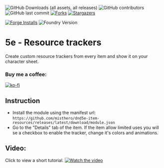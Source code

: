 
![GitHub Downloads (all assets, all releases)][download-shield] ![GitHub contributors][contributor-shield] ![GitHub last commit][last-commit-shield] [![Forks][forks-shield]][forks-url] [![Stargazers][stars-shield]][stars-url]

[![Forge Installs][forge-installs]][forge-link] ![Foundry Version](https://img.shields.io/endpoint?label=Foundry%20VTT%20versions:&url=https://foundryshields.com/version?url=https://raw.githubusercontent.com/misthero/dnd5e-item-resources/main/module.json&style=for-the-badge)

# 5e - Resource trackers
Create custom resource trackers from every item and show it on your character sheet.

### Buy me a coffee:
[![ko-fi](https://img.shields.io/badge/ko--fi-Support%20Me-red?style=for-the-badge&logo=ko-fi)](https://ko-fi.com/misthero)


## Instruction
- Install the module using the manifest url:  `https://github.com/misthero/dnd5e-item-resources/releases/latest/download/module.json`
- Go to the "Details" tab of the item. If the item allow limited uses you will se a checkbox to enable the tracker, change it's colors and animations.

## Video:
Click to view a short tutorial.
[![Watch the video](https://i.postimg.cc/xjJRnTFh/screenshot-2025-06-03.png)](https://youtu.be/tFYAjJ_s71Y)



[issues]: https://github.com/misthero/dnd5e-item-resources/issues?style=for-the-badge
[forks-shield]: https://img.shields.io/github/forks/misthero/dnd5e-item-resources.svg?style=for-the-badge
[forks-url]: https://github.com/forks/misthero/dnd5e-item-resources/network/members?style=for-the-badge
[stars-shield]: https://img.shields.io/github/stars/misthero/dnd5e-item-resources.svg?style=for-the-badge
[stars-url]: https://github.com/misthero/dnd5e-item-resources/stargazers?style=for-the-badge
[download-shield]: https://img.shields.io/github/downloads/misthero/dnd5e-item-resources/total?label=Latest%20Downloads&style=for-the-badge
[contributor-shield]: https://img.shields.io/github/contributors/misthero/dnd5e-item-resources?label=Contributors&style=for-the-badge
[last-commit-shield]: https://img.shields.io/github/last-commit/misthero/dnd5e-item-resources?label=Last%20Commit&style=for-the-badge
[forge-installs]: https://img.shields.io/badge/dynamic/json?label=Forge%20Installs&query=package.installs&suffix=%25&url=https://forge-vtt.com/api/bazaar/package/dnd5e-item-resources&colorB=blueviolet&style=for-the-badge
[forge-link]: https://forge-vtt.com/bazaar#package=dnd5e-item-resources
